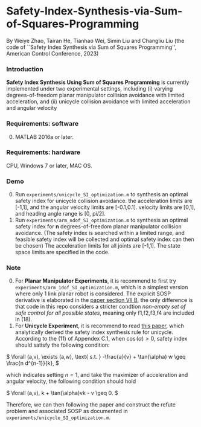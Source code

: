 # Safety-Index-Synthesis-via-Sum-of-Squares-Programming

By Weiye Zhao, Tairan He, Tianhao Wei, Simin Liu and Changliu Liu
(the code of ``Safety Index Synthesis via Sum of Squares Programming'', American Control Conference, 2023)

### Introduction
**Safety Index Synthesis Using Sum of Squares Programming** is currently implemented under two experimental settings, including (i) varying degrees-of-freedom planar manipulator collision avoidance with limited acceleration, and (ii) unicycle collision avoidance with limited acceleration and angular velocity

### Requirements: software

0.	MATLAB 2016a or later.

### Requirements: hardware

CPU, Windows 7 or later, MAC OS.

### Demo
0.	Run `experiments/unicycle_SI_optimization.m` to synthesis an optimal safety index for unicycle collision avoidance. the acceleration limits are [-1,1], and the angular velocity limits are [-0.1,0.1]. velocity limits are [0,1], and heading angle range is [0, pi/2].
0.	Run `experiments/arm_ndof_SI_optimization.m` to synthesis an optimal safety index for **n** degrees-of-freedom planar manipulator collision avoidance. (The safety index is searched within a limited range, and feasible safety index will be collected and optimal safety index can then be chosen) The acceleration limits for all joints are [-1,1]. The state space limits are specified in the code.


### Note
0. For **Planar Manipulator Experiments**, it is recommend to first try `experiments/arm_1dof_SI_optimization.m`, which is a simplest version where only 1 link planar robot is considered. The explicit SOSP derivative is elaborated in the [paper section VII B](https://ieeexplore.ieee.org/stamp/stamp.jsp?arnumber=10156463), the only difference is that code in this repo considers a stricter condtion *non-empty set of safe control for all possible states*, meaning only f1,f2,f3,f4 are included in (18). 
0. For **Unicycle Experiment**, it is recommend to read [this paper](https://openreview.net/forum?id=UGp6FDaxB0f), which analytically derived the safety index synthesis rule for unicycle. According to the (11) of Appendex C.1, when $\cos(\alpha) > 0$, safety index should satisfy the following condition:

$
\forall (a,v), \exists (a,w), \text{ s.t. } -\frac{a}{v} + \tan(\alpha) w \geq \frac{n d^{n-1}}{k},
$

which indicates setting $n=1$, and take the maximizer of acceleration and angular velocity, the following condition should hold

$
\forall (a,v), k + \tan(\alpha)vk - v \geq 0.
$

Therefore, we can then following the paper and construct the refute problem and associated SOSP as documented in `experiments/unicycle_SI_optimization.m`.

